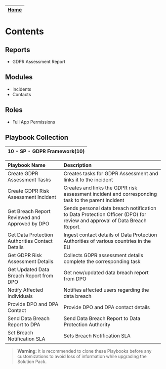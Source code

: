| [Home](https://github.com/fortinet-fortisoar/solution-pack-gdpr-framework/blob/develop/README.md) | 
|--------------------------------------------| 
 
# Contents

## Reports

- GDPR Assessment Report

## Modules

- Incidents
- Contacts

## Roles

- Full App Permissions

## Playbook Collection

| 10 - SP - GDPR Framework(10)|
|:----------------------------|

| Playbook Name                                   | Description                                                                                                             |
|:------------------------------------------------|:------------------------------------------------------------------------------------------------------------------------|
| Create GDPR Assessment Tasks                    | Creates tasks for GDPR Assessment and links it to the incident                                                          |
| Create GDPR Risk Assessment Incident            | Creates and links the GDPR risk assessment incident and corresponding task to the parent incident                       |
| Get Breach Report Reviewed and Approved by DPO  | Sends personal data breach notification to Data Protection Officer (DPO) for review and approval of Data Breach Report. |
| Get Data Protection Authorities Contact Details | Ingest contact details of Data Protection Authorities of various countries in the EU                                    |
| Get GDPR Risk Assessment Details                | Collects GDPR assessment details complete the corresponding task                                                        |
| Get Updated Data Breach Report from DPO         | Get new/updated data breach report from DPO                                                                             |
| Notify Affected Individuals                     | Notifies affected users regarding the data breach                                                                       |
| Provide DPO and DPA Contact                     | Provide DPO and DPA contact details                                                                                     |
| Send Data Breach Report to DPA                  | Send Data Breach Report to Data Protection Authority                                                                    |
| Set Breach Notification SLA                     | Sets Breach Notification SLA                                                                                            |

>**Warning:** It is recommended to clone these Playbooks before any customizations to avoid loss of information while upgrading the Solution Pack.
